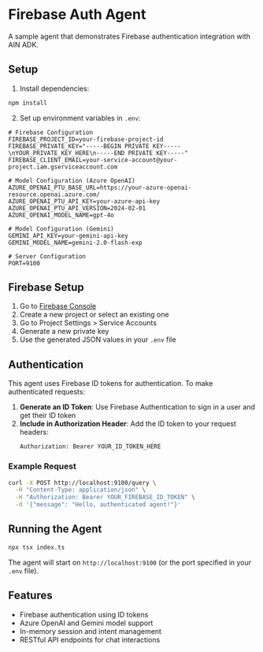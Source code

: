 # Firebase Auth Agent

A sample agent that demonstrates Firebase authentication integration with AIN ADK.

## Setup

1. Install dependencies:
```bash
npm install
```

2. Set up environment variables in `.env`:
```env
# Firebase Configuration
FIREBASE_PROJECT_ID=your-firebase-project-id
FIREBASE_PRIVATE_KEY="-----BEGIN PRIVATE KEY-----\nYOUR_PRIVATE_KEY_HERE\n-----END PRIVATE KEY-----"
FIREBASE_CLIENT_EMAIL=your-service-account@your-project.iam.gserviceaccount.com

# Model Configuration (Azure OpenAI)
AZURE_OPENAI_PTU_BASE_URL=https://your-azure-openai-resource.openai.azure.com/
AZURE_OPENAI_PTU_API_KEY=your-azure-api-key
AZURE_OPENAI_PTU_API_VERSION=2024-02-01
AZURE_OPENAI_MODEL_NAME=gpt-4o

# Model Configuration (Gemini)
GEMINI_API_KEY=your-gemini-api-key
GEMINI_MODEL_NAME=gemini-2.0-flash-exp

# Server Configuration
PORT=9100
```

## Firebase Setup

1. Go to [Firebase Console](https://console.firebase.google.com/)
2. Create a new project or select an existing one
3. Go to Project Settings > Service Accounts
4. Generate a new private key
5. Use the generated JSON values in your `.env` file

## Authentication

This agent uses Firebase ID tokens for authentication. To make authenticated requests:

1. **Generate an ID Token**: Use Firebase Authentication to sign in a user and get their ID token
2. **Include in Authorization Header**: Add the ID token to your request headers:
   ```
   Authorization: Bearer YOUR_ID_TOKEN_HERE
   ```

### Example Request

```bash
curl -X POST http://localhost:9100/query \
  -H "Content-Type: application/json" \
  -H "Authorization: Bearer YOUR_FIREBASE_ID_TOKEN" \
  -d '{"message": "Hello, authenticated agent!"}'
```

## Running the Agent

```bash
npx tsx index.ts
```

The agent will start on `http://localhost:9100` (or the port specified in your `.env` file).

## Features

- Firebase authentication using ID tokens
- Azure OpenAI and Gemini model support
- In-memory session and intent management
- RESTful API endpoints for chat interactions
